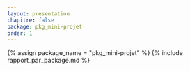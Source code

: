 ```yaml
---
layout: presentation
chapitre: false
package: pkg_mini-projet
order: 1
---
```


{% assign package_name = "pkg_mini-projet" %}
{% include rapport_par_package.md %}